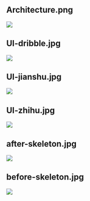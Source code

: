 ## Architecture.png

![](https://michael18811380328.github.io/images/UI/Architecture.png)

## UI-dribble.jpg

![](https://michael18811380328.github.io/images/UI/UI-dribble.jpg)

## UI-jianshu.jpg

![](https://michael18811380328.github.io/images/UI/UI-jianshu.jpg)

## UI-zhihu.jpg

![](https://michael18811380328.github.io/images/UI/UI-zhihu.jpg)

## after-skeleton.jpg

![](https://michael18811380328.github.io/images/UI/after-skeleton.jpg)

## before-skeleton.jpg

![](https://michael18811380328.github.io/images/UI/before-skeleton.jpg)

